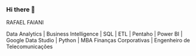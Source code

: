 
### Hi there 👋 

RAFAEL FAIANI

Data Analytics | Business Intelligence | SQL | ETL | Pentaho | Power BI | Google Data Studio | Python | MBA Finanças Corporativas | Engenheiro de Telecomunicações

<!--
**rffaiani/rffaiani** is a ✨ _special_ ✨ repository because its `README.md` (this file) appears on your GitHub profile.


###
Here are some ideas to get you started:

- 🔭 I’m currently working on ...
- 🌱 I’m currently learning ...
- 👯 I’m looking to collaborate on ...
- 🤔 I’m looking for help with ...
- 💬 Ask me about ...
- 📫 How to reach me: ...
- 😄 Pronouns: ...
- ⚡ Fun fact: ...
-->
